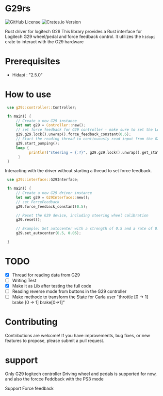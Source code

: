 # G29rs 

![GitHub License](https://img.shields.io/github/license/misarb/g29rs)
![Crates.io Version](https://img.shields.io/crates/v/g29)  
   
Rust driver for logitech G29 
This library provides a Rust interface for Logitech G29 wheel/pedal and force feedback control. 
It utilizes the `hidapi` crate to interact with the G29 hardware

# Prerequisites
 - Hidapi : "2.5.0"

# How to use 

```rust
 use g29::controller::Controller;

 fn main() {
     // Create a new G29 instance
     let mut g29 = Controller::new();
     // set force feedback for G29 controller - make sure to set the Logitech to PS3 Mode
     g29.g29.lock().unwrap().force_feedback_constant(0.6);
     // Start the reading thread to continuously read input from the G29 device
     g29.start_pumping();
     loop {
           println!("steering = {:?}", g29.g29.lock().unwrap().get_state());
      }
 }
```

 Interacting with the driver without starting a thread to set force feedback.

```rust
 use g29::interface::G29Interface;

 fn main() {
     // Create a new G29 driver instance
     let mut g29 = G29Interface::new();
     // set ForceFeedback
     g29.force_feedback_constant(0.5);

     // Reset the G29 device, including steering wheel calibration
     g29.reset();

     // Example: Set autocenter with a strength of 0.5 and a rate of 0.05
     g29.set_autocenter(0.5, 0.05);

 }
```


# TODO

- [x] Thread for reading data from G29
- [ ] Writing Test
- [x] Make it as Lib after testing the full code 
- [ ] Reading reverse mode from buttons in the G29 controller 
- [ ] Make methode to transform the State for Carla user "throttle  [0 -> 1] brake [0 -> 1] brake[0->1]"

# Contributing
Contributions are welcome! If you have improvements, bug fixes, or new features to propose, please submit a pull request.


# support

Only G29 logitech controller Driving wheel and pedals is supported for now, and also the forcce Feddback with the PS3 mode

Support Force feedback
